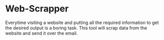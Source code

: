 # Web-Scrapper
Everytime visiting a website and putting all the required information to get the desired output is a boring task.
This tool will scrap data from the website and send it over the email.
